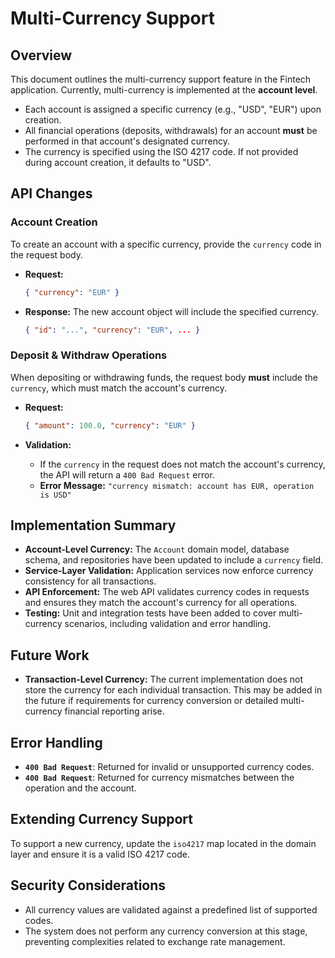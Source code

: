 # Multi-Currency Support

## Overview

This document outlines the multi-currency support feature in the Fintech application. Currently, multi-currency is implemented at the **account level**.

- Each account is assigned a specific currency (e.g., "USD", "EUR") upon creation.
- All financial operations (deposits, withdrawals) for an account **must** be performed in that account's designated currency.
- The currency is specified using the ISO 4217 code. If not provided during account creation, it defaults to "USD".

## API Changes

### Account Creation

To create an account with a specific currency, provide the `currency` code in the request body.

- **Request:**

  ```json
  { "currency": "EUR" }
  ```

- **Response:** The new account object will include the specified currency.

  ```json
  { "id": "...", "currency": "EUR", ... }
  ```

### Deposit & Withdraw Operations

When depositing or withdrawing funds, the request body **must** include the `currency`, which must match the account's currency.

- **Request:**

  ```json
  { "amount": 100.0, "currency": "EUR" }
  ```

- **Validation:**
  - If the `currency` in the request does not match the account's currency, the API will return a `400 Bad Request` error.
  - **Error Message:** `"currency mismatch: account has EUR, operation is USD"`

## Implementation Summary

- **Account-Level Currency:** The `Account` domain model, database schema, and repositories have been updated to include a `currency` field.
- **Service-Layer Validation:** Application services now enforce currency consistency for all transactions.
- **API Enforcement:** The web API validates currency codes in requests and ensures they match the account's currency for all operations.
- **Testing:** Unit and integration tests have been added to cover multi-currency scenarios, including validation and error handling.

## Future Work

- **Transaction-Level Currency:** The current implementation does not store the currency for each individual transaction. This may be added in the future if requirements for currency conversion or detailed multi-currency financial reporting arise.

## Error Handling

- **`400 Bad Request`**: Returned for invalid or unsupported currency codes.
- **`400 Bad Request`**: Returned for currency mismatches between the operation and the account.

## Extending Currency Support

To support a new currency, update the `iso4217` map located in the domain layer and ensure it is a valid ISO 4217 code.

## Security Considerations

- All currency values are validated against a predefined list of supported codes.
- The system does not perform any currency conversion at this stage, preventing complexities related to exchange rate management.
